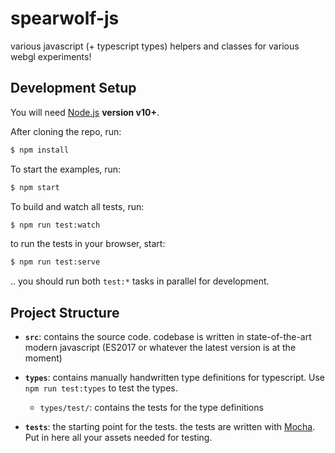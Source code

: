 # spearwolf-js
various javascript (+ typescript types) helpers and classes for various webgl experiments!

## Development Setup

You will need [Node.js](https://nodejs.org/) **version v10+**.

After cloning the repo, run:

```sh
$ npm install
```

To start the examples, run:

```sh
$ npm start
```

To build and watch all tests, run:

```sh
$ npm run test:watch
```

to run the tests in your browser, start:

```sh
$ npm run test:serve
```

.. you should run both `test:*` tasks in parallel for development.

## Project Structure

- __`src`__: contains the source code. codebase is written in state-of-the-art modern javascript (ES2017 or whatever the latest version is at the moment)

- __`types`__: contains manually handwritten type definitions for typescript. Use `npm run test:types` to test the types.

  - `types/test/`: contains the tests for the type definitions

- __`tests`__: the starting point for the tests. the tests are written with [Mocha](https://mochajs.org/). Put in here all your assets needed for testing.

